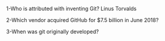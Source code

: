 1-Who is attributed with inventing Git? 
Linus Torvalds

2-Which vendor acquired GitHub for $7.5 billion in June 2018?


3-When was git originally developed?

